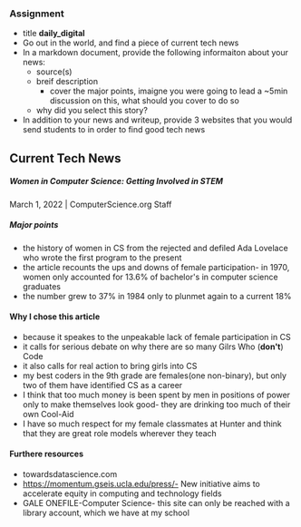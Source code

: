 ### Assignment
  * title **daily_digital**
  * Go out in the world, and find a piece of current tech news
  * In a markdown document, provide the following informaiton about your news:
    - source(s)
    - breif description
      - cover the major points, imaigne you were going to lead a ~5min discussion on this, what should you cover to do so
    - why did you select this story?
  * In addition to your news and writeup, provide 3 websites that you would send students to in order to find good tech news

## Current Tech News
##### Women in Computer Science: Getting Involved in STEM
March 1, 2022 | 
ComputerScience.org Staff

##### Major points
* the history of women in CS from the rejected and defiled Ada Lovelace who wrote the first program to the present
* the article recounts the ups and downs of female participation- in 1970, women only accounted for 13.6% of bachelor's in computer science graduates
* the number grew to 37% in 1984 only to plunmet again to a current 18%

#### Why I chose this article
* because it speakes to the unpeakable lack of female participation in CS
* it calls for serious debate on why there are so many Gilrs Who (**don't**) Code
* it also calls for real action to bring girls into CS
* my best coders in the 9th grade are females(one non-binary), but only two of them have identified CS as a career
* I think that too much money is been spent by men in positions of power only to make themselves look good- they are drinking too much of their own Cool-Aid
* I have so much respect for my female classmates at Hunter and think that they are great role models wherever they teach
#### Furthere resources
* towardsdatascience.com
* https://momentum.gseis.ucla.edu/press/- New initiative aims to accelerate equity in computing and technology fields
* GALE ONEFILE-Computer Science- this site can only be reached with a library account, which we have at my school
